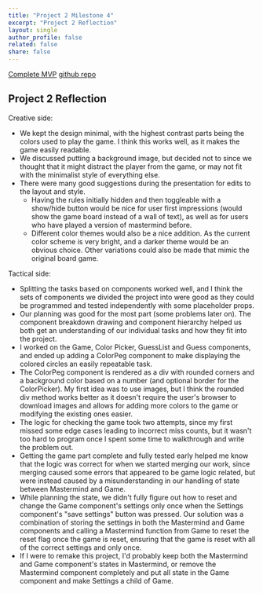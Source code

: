 ```yaml
---
title: "Project 2 Milestone 4"
excerpt: "Project 2 Reflection"
layout: single
author_profile: false
related: false
share: false
---
```


[Complete MVP](https://creative.colorado.edu/~myco6347/fwd/Projects/Project2/)
[github repo](https://github.com/Myles-Cork/WebFrontEnd-Project2)

## Project 2 Reflection

Creative side:
- We kept the design minimal, with the highest contrast parts being the colors used to play the game. I think this works well, as it makes the game easily readable.
- We discussed putting a background image, but decided not to since we thought that it might distract the player from the game, or may not fit with the minimalist style of everything else.
- There were many good suggestions during the presentation for edits to the layout and style.
  - Having the rules initially hidden and then toggleable with a show/hide button would be nice for user first impressions (would show the game board instead of a wall of text), as well as for users who have played a version of mastermind before.
  - Different color themes would also be a nice addition. As the current color scheme is very bright, and a darker theme would be an obvious choice. Other variations could also be made that mimic the original board game.

Tactical side:
- Splitting the tasks based on components worked well, and I think the sets of components we divided the project into were good as they could be programmed and tested independently with some placeholder props.
- Our planning was good for the most part (some problems later on). The component breakdown drawing and component hierarchy helped us both get an understanding of our individual tasks and how they fit into the project.
- I worked on the Game, Color Picker, GuessList and Guess components, and ended up adding a ColorPeg component to make displaying the colored circles an easily repeatable task.
- The ColorPeg component is rendered as a div with rounded corners and a background color based on a number (and optional border for the ColorPicker). My first idea was to use images, but I think the rounded div method works better as it doesn't require the user's browser to download images and allows for adding more colors to the game or modifying the existing ones easier.
- The logic for checking the game took two attempts, since my first missed some edge cases leading to incorrect miss counts, but it wasn't too hard to program once I spent some time to walkthrough and write the problem out.
- Getting the game part complete and fully tested early helped me know that the logic was correct for when we started merging our work, since merging caused some errors that appeared to be game logic related, but were instead caused by a misunderstanding in our handling of state between Mastermind and Game.
- While planning the state, we didn't fully figure out how to reset and change the Game component's settings only once when the Settings component's "save settings" button was pressed. Our solution was a combination of storing the settings in both the Mastermind and Game components and calling a Mastermind function from Game to reset the reset flag once the game is reset, ensuring that the game is reset with all of the correct settings and only once.
- If I were to remake this project, I'd probably keep both the Mastermind and Game component's states in Mastermind, or remove the Mastermind component completely and put all state in the Game component and make Settings a child of Game.
